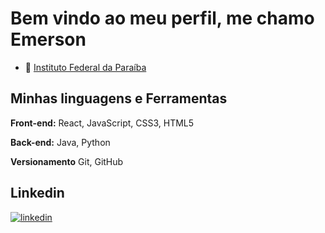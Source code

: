 # Bem vindo ao meu perfil, me chamo Emerson

- 📒 [Instituto Federal da Paraíba](https://www.ifpb.edu.br/monteiro)

## Minhas linguagens e Ferramentas

**Front-end:** React, JavaScript, CSS3, HTML5

**Back-end:** Java, Python

**Versionamento** Git, GitHub

## Linkedin

[![linkedin](https://img.shields.io/badge/linkedin-0A66C2?style=for-the-badge&logo=linkedin&logoColor=white)](https://www.linkedin.com/in/emerson-andrey-597784249/)
